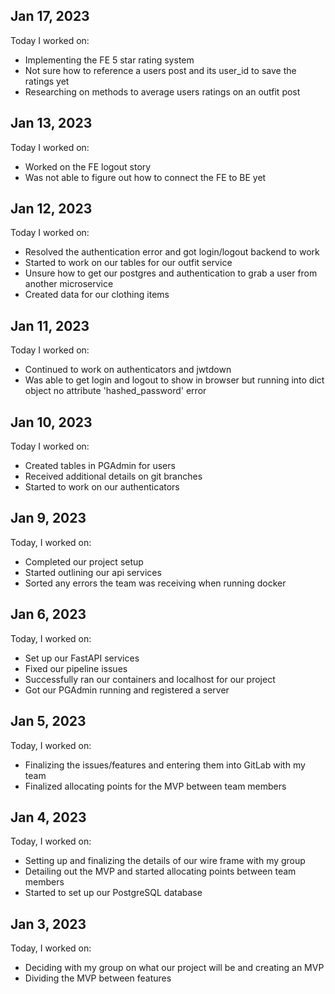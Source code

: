 ## Jan 17, 2023
Today I worked on:

- Implementing the FE 5 star rating system
- Not sure how to reference a users post and its user_id to save the ratings yet
- Researching on methods to average users ratings on an outfit post

## Jan 13, 2023
Today I worked on:

- Worked on the FE logout story
- Was not able to figure out how to connect the FE to BE yet

## Jan 12, 2023
Today I worked on:

- Resolved the authentication error and got login/logout backend to work
- Started to work on our tables for our outfit service
- Unsure how to get our postgres and authentication to grab a user from another microservice
- Created data for our clothing items

## Jan 11, 2023
Today I worked on:

- Continued to work on authenticators and jwtdown
- Was able to get login and logout to show in browser but running into dict object no attribute 'hashed_password' error

## Jan 10, 2023
Today I worked on:

- Created tables in PGAdmin for users
- Received additional details on git branches
- Started to work on our authenticators

## Jan 9, 2023

Today, I worked on:

- Completed our project setup
- Started outlining our api services
- Sorted any errors the team was receiving when running docker

## Jan 6, 2023

Today, I worked on:

- Set up our FastAPI services
- Fixed our pipeline issues
- Successfully ran our containers and localhost for our project
- Got our PGAdmin running and registered a server

## Jan 5, 2023

Today, I worked on:

- Finalizing the issues/features and entering them into GitLab with my team
- Finalized allocating points for the MVP between team members


## Jan 4, 2023

Today, I worked on:

- Setting up and finalizing the details of our wire frame with my group
- Detailing out the MVP and started allocating points between team members
- Started to set up our PostgreSQL database


## Jan 3, 2023

Today, I worked on:

- Deciding with my group on what our project will be and creating an MVP
- Dividing the MVP between features
